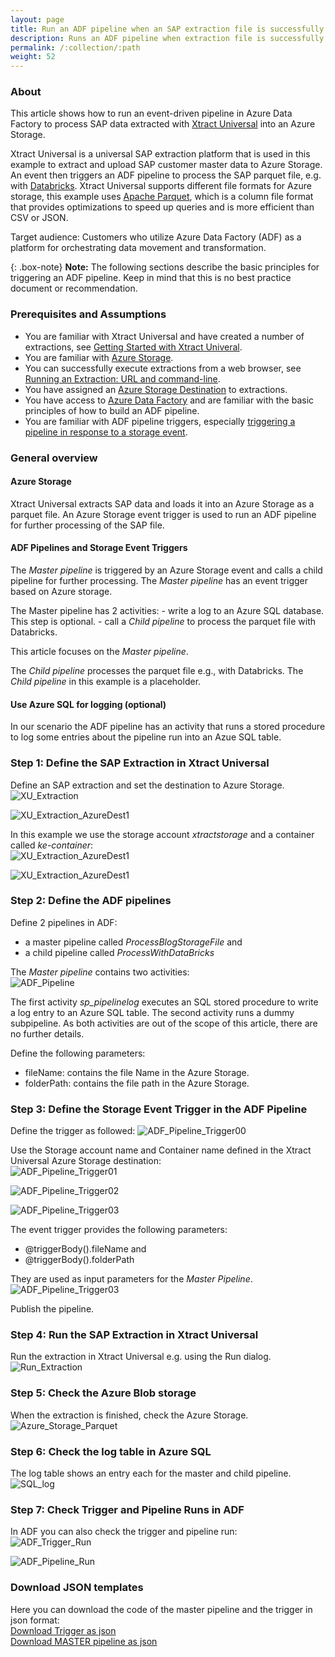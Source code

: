 ```yaml
---
layout: page
title: Run an ADF pipeline when an SAP extraction file is successfully uploaded to Azure storage
description: Runs an ADF pipeline when extraction file is successfully uploaded to Azure storage
permalink: /:collection/:path
weight: 52
---
```



### About

This article shows how to run an event-driven pipeline in Azure Data Factory to process SAP data extracted with [Xtract Universal](https://theobald-software.com/en/xtract-universal/) into an Azure Storage. <br>

Xtract Universal is a universal SAP extraction platform that is used in this example to extract and upload SAP customer master data to Azure Storage. <br> 
An event then triggers an ADF pipeline to process the SAP parquet file, e.g. with [Databricks](https://docs.microsoft.com/en-us/azure/databricks/scenarios/what-is-azure-databricks).
Xtract Universal supports different file formats for Azure storage, this example uses [Apache Parquet](https://docs.microsoft.com/en-us/azure/databricks/data/data-sources/read-parquet), which is a column file format that provides optimizations to speed up queries and is more efficient than CSV or JSON.

Target audience: Customers who utilize Azure Data Factory (ADF) as a platform for orchestrating data movement and transformation. <br>

{: .box-note}
**Note:** The following sections describe the basic principles for triggering an ADF pipeline.
Keep in mind that this is no best practice document or recommendation.

### Prerequisites and Assumptions

- You are familiar with Xtract Universal and have created a number of extractions, see [Getting Started with Xtract Univeral](https://help.theobald-software.com/en/xtract-universal/getting-started).
- You are familiar with [Azure Storage](https://docs.microsoft.com/en-us/azure/storage/common/storage-introduction).
- You can successfully execute extractions from a web browser, see [Running an Extraction: URL and command-line](https://help.theobald-software.com/en/xtract-universal/getting-started/run-an-extraction#url-and-command-line-3).
- You have assigned an [Azure Storage Destination](https://help.theobald-software.com/en/xtract-universal/destinations/azure-storage) to extractions.<br> 
- You have access to [Azure Data Factory](https://docs.microsoft.com/en-us/azure/data-factory/) and are familiar with the basic principles of how to build an ADF pipeline.
- You are familiar with ADF pipeline triggers, especially [triggering a pipeline in response to a storage event](https://docs.microsoft.com/en-us/azure/data-factory/how-to-create-event-trigger?tabs=data-factory). 


### General overview

#### Azure Storage 
Xtract Universal extracts SAP data and loads it into an Azure Storage as a parquet file. An Azure Storage event trigger is used to run an ADF pipeline for further processing of the SAP file. 

#### ADF Pipelines and Storage Event Triggers
The *Master pipeline* is triggered by an Azure Storage event and calls a child pipeline for further processing. The *Master pipeline* has an event trigger based on Azure storage. 

The Master pipeline has 2 activities:
	- write a log to an Azure SQL database. This step is optional.
	- call a *Child pipeline* to process the parquet file with Databricks.

This article focuses on the *Master pipeline*. 

The *Child pipeline* processes the parquet file e.g., with Databricks. The *Child pipeline* in this example is a placeholder. 

#### Use Azure SQL for logging (optional)
In our scenario the ADF pipeline has an activity that runs a stored procedure to log some entries about the pipeline run into an Azue SQL table. 

### Step 1: Define the SAP Extraction in Xtract Universal

Define an SAP extraction and set the destination to Azure Storage.<br>
![XU_Extraction](/img/contents/xu/xu-adf-storage-trigger/xu-extraction-azure-destination.png)

![XU_Extraction_AzureDest1](/img/contents/xu/xu-adf-storage-trigger/xu-exraction-destination.png)

In this example we use the storage account *xtractstorage* and a container called *ke-container*:<br>
![XU_Extraction_AzureDest1](/img/contents/xu/xu-adf-storage-trigger/xu-azure-destination-01.png)

![XU_Extraction_AzureDest1](/img/contents/xu/xu-adf-storage-trigger/xu-azure-destination-02.png)

### Step 2: Define the ADF pipelines 

Define 2 pipelines in ADF: 
- a master pipeline called *ProcessBlogStorageFile* and 
- a child pipeline called *ProcessWithDataBricks* 

The *Master pipeline* contains two activities:<br>
![ADF_Pipeline](/img/contents/xu/xu-adf-storage-trigger/adf-pipeline-overview.png)

The first activity *sp_pipelinelog* executes an SQL stored procedure to write a log entry to an Azure SQL table. The second activity runs a dummy subpipeline. As both activities are out of the scope of this article, there are no further details. 

Define the following parameters: 
- fileName: contains the file Name in the Azure Storage.
- folderPath: contains the file path in the Azure Storage. 

### Step 3: Define the Storage Event Trigger in the ADF Pipeline

Define the trigger as followed: 
![ADF_Pipeline_Trigger00](/img/contents/xu/xu-adf-storage-trigger/adf-pipeline-trigger-edit.png)

Use the Storage account name and Container name defined in the Xtract Universal Azure Storage destination:<br> 
![ADF_Pipeline_Trigger01](/img/contents/xu/xu-adf-storage-trigger/xu-pipeline-trigger-01.png)


![ADF_Pipeline_Trigger02](/img/contents/xu/xu-adf-storage-trigger/xu-pipeline-trigger-02.png)

![ADF_Pipeline_Trigger03](/img/contents/xu/xu-adf-storage-trigger/xu-pipeline-trigger-03.png)

The event trigger provides the following parameters:
- @triggerBody().fileName and 
- @triggerBody().folderPath 

They are used as input parameters for the *Master Pipeline*.<br>
![ADF_Pipeline_Trigger03](/img/contents/xu/xu-adf-storage-trigger/xu-pipeline-trigger-04.png)

Publish the pipeline.

### Step 4: Run the SAP Extraction in Xtract Universal

Run the extraction in Xtract Universal e.g. using the Run dialog.<br>
![Run_Extraction](/img/contents/xu/xu-adf-storage-trigger/xu-extraction-successful.png) 

### Step 5: Check the Azure Blob storage 
When the extraction is finished, check the Azure Storage.<br> 
![Azure_Storage_Parquet](/img/contents/xu/xu-adf-storage-trigger/azure-storage-parquet-file.png ) 


### Step 6: Check the log table in Azure SQL 
The log table shows an entry each for the master and child pipeline.<br>
![SQL_log](/img/contents/xu/xu-adf-storage-trigger/sql-run-log.png) 


### Step 7: Check Trigger and Pipeline Runs in ADF 
In ADF you can also check the trigger and pipeline run: <br>
![ADF_Trigger_Run](/img/contents/xu/xu-adf-storage-trigger/adf-trigger-run.png) 

![ADF_Pipeline_Run](/img/contents/xu/xu-adf-storage-trigger/adf-pipeline-run.png) 


### Download JSON templates
Here you can download the code of the master pipeline and the trigger in json format: <br>
<a href="/files/xu/BlobEventsTrigger01.json">Download Trigger  as json</a> <br>
<a href="/files/xu/ProcessBlobStorageFile.json">Download MASTER pipeline as json</a>

